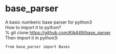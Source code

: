 # base_parser
A basic numberic base parser for python3  
How to import it to python?  
\% git clone https://github.com/Kik449/base_parser  
Then import it in python3:  
``` python3
from base_parser import Bases  
```
